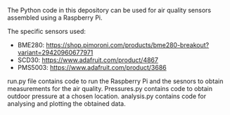 The Python code in this depository can be used for air quality sensors assembled using a Raspberry Pi.

The specific sensors used:
- BME280: https://shop.pimoroni.com/products/bme280-breakout?variant=29420960677971
- SCD30: https://www.adafruit.com/product/4867
- PMS5003: https://www.adafruit.com/product/3686

run.py file contains code to run the Raspberry Pi and the sesnors to obtain measurements for the air quality.
Pressures.py contains code to obtain outdoor pressure at a chosen location.
analysis.py contains code for analysing and plotting the obtained data.
